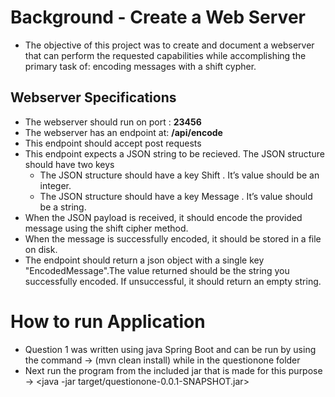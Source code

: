 # Background - Create a Web Server
-  The objective of this project was to create and document a webserver that can perform the requested capabilities while accomplishing the 
  primary task of: encoding messages with a shift cypher.
## Webserver Specifications ##     
-  The webserver should run on port : **23456**
-  The webserver has an endpoint at: **/api/encode**
  -   This endpoint should accept post requests
  -   This endpoint expects a JSON string to be recieved. The JSON structure should have two keys
      -   The JSON structure should have a key Shift . It’s value should be an integer.
      -   The JSON structure should have a key Message . It’s value should be a string.
  -  When the JSON payload is received, it should encode the provided message using the shift cipher method.
  -  When the message is successfully encoded, it should be stored in a file on disk.
  -  The endpoint should return a json object with a single key "EncodedMessage".The value returned should be the 
     string you successfully encoded. If unsuccessful, it should return an empty string.


# How to run Application
-   Question 1 was written using java Spring Boot and can be run by using the command -> (mvn clean install) while in the questionone folder
-   Next run the program from the included jar that is made for this purpose -> <java -jar target/questionone-0.0.1-SNAPSHOT.jar>
